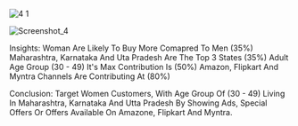 ![4 1](https://github.com/moholomokhobo/microsoftexcel/assets/113181986/2cd22e13-8e04-4e9b-9430-e1b7313f3108)



![Screenshot_4](https://github.com/moholomokhobo/microsoftexcel/assets/113181986/165fb07d-9b58-4ac1-82ef-a477c164042b)

Insights: 
Woman Are Likely To Buy More Comapred To Men (35%)
Maharashtra, Karnataka And Uta Pradesh Are The Top 3 States (35%)
Adult Age Group (30 - 49) It's Max Contribution Is (50%)
Amazon, Flipkart And Myntra Channels Are Contributing At (80%)

Conclusion:
Target Women Customers, With Age Group Of (30 - 49) 
Living In Maharashtra, Karnataka And Utta Pradesh By Showing
Ads, Special Offers Or Offers Available On Amazone, Flipkart And Myntra.
